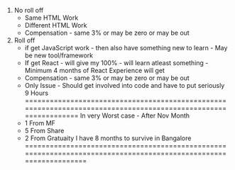 1. No roll off
    - Same HTML Work
    - Different HTML Work
    - Compensation - same 3% or may be zero or may be out
2. Roll off
    - if get JavaScript work - then also have something new to learn - May be new tool/framework
    - If get React - will give my 100% - will learn atleast something - Minimum 4 months of React Experience will get 
    - Compensation - same 3% or may be zero or may be out
    - Only Issue - Should get involved into code and have to put seriously 9 Hours
===============================================================================================================
In very Worst case - After Nov Month
    - 1 From MF
    - 5 From Share
    - 2 From Gratuaity 
I have 8 months to survive in Bangalore 
=================================================================================================================
